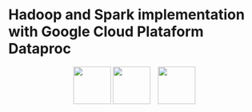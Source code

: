 # Hadoop and Spark implementation with Google Cloud Plataform Dataproc
<p align="center">
  <img src="https://blogs.perficient.com/files/2014/06/elephant_rgb-TRANS_sm-300x214.png" height="75">
  <img src="https://www.databricks.com/wp-content/uploads/2019/02/spark-white.png" height="75">
  &nbsp;&nbsp;
  <img src="https://avatars.githubusercontent.com/u/59933973?s=280&v=4" height="75">
</p>

